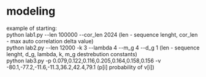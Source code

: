 # modeling
example of starting:  <br />
python lab1.py --len 100000 --cor_len 2024 (len - sequence lenght, cor_len - max auto correlation delta value)  <br />
python lab2.py --len 12000 -k 3 --lambda 4  --m_g 4 --d_g 1 (len - sequence lenght, d_g, lambda, k, m_g destrebution constants)  <br />
python lab3.py -p 0.079,0.122,0.116,0.205,0.164,0.158,0.156 -v -80.1,-77.2,-11.6,-11.3,36.2,42.4,79.1 (p[i] probability of v[i])  <br />

